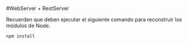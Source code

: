 
#WebServer  + RestServer

Recuerden que deben ejecutar el siguiente comando para reconstruir los módulos de Node.

```
npm install
```
